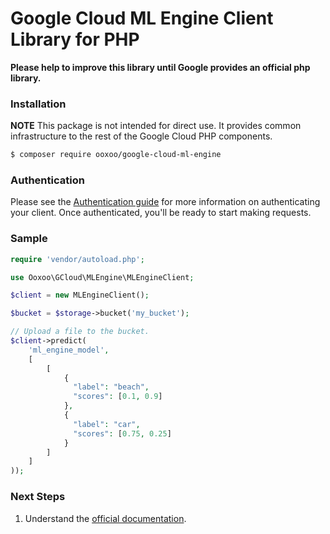 # Google Cloud ML Engine Client Library for PHP

**Please help to improve this library until Google provides an official php library.**

### Installation

**NOTE** This package is not intended for direct use. It provides common infrastructure
to the rest of the Google Cloud PHP components.

```sh
$ composer require ooxoo/google-cloud-ml-engine
```

### Authentication

Please see the [Authentication guide](https://github.com/googleapis/google-cloud-php/blob/master/AUTHENTICATION.md) for more information
on authenticating your client. Once authenticated, you'll be ready to start making requests.

### Sample

```php
require 'vendor/autoload.php';

use Ooxoo\GCloud\MLEngine\MLEngineClient;

$client = new MLEngineClient();

$bucket = $storage->bucket('my_bucket');

// Upload a file to the bucket.
$client->predict(
    'ml_engine_model',
    [
        [
            {
              "label": "beach",
              "scores": [0.1, 0.9]
            },
            {
              "label": "car",
              "scores": [0.75, 0.25]
            }
        ]       
    ]
));
```

### Next Steps

1. Understand the [official documentation](https://cloud.google.com/ml-engine/docs/).
